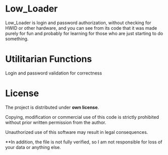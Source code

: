 # Low_Loader

Low_Loader is login and password authorization, without checking for HWID or other hardware, and you can see from its code that it was made purely for fun and probably for learning for those who are just starting to do something.

# Utilitarian Functions
Login and password validation for correctness

# License
The project is distributed under **own license**.

Copying, modification or commercial use of this code is strictly prohibited without prior written permission from the author.

Unauthorized use of this software may result in legal consequences.

**In addition, the file is not fully verified, so I am not responsible for loss of your data or anything else.

